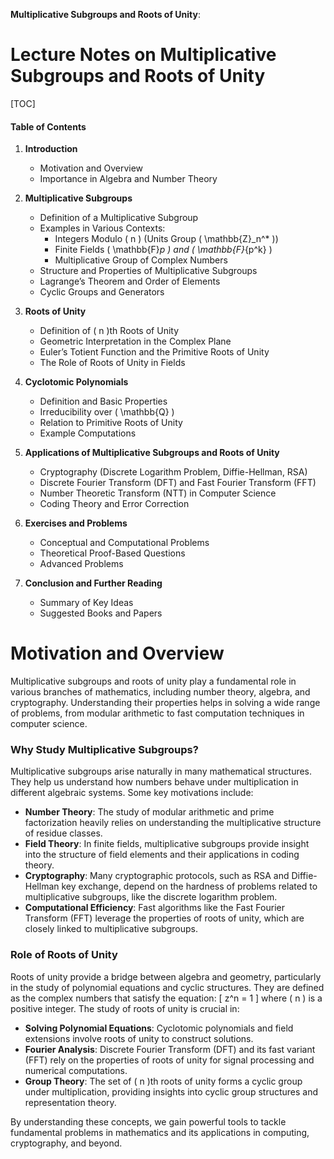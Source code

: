 **Multiplicative Subgroups and Roots of Unity**:

# Lecture Notes on Multiplicative Subgroups and Roots of Unity
[TOC]


#### **Table of Contents**  

1. **Introduction**  
   - Motivation and Overview  
   - Importance in Algebra and Number Theory  

2. **Multiplicative Subgroups**  
   - Definition of a Multiplicative Subgroup  
   - Examples in Various Contexts:  
     - Integers Modulo \( n \) (Units Group \( \mathbb{Z}_n^* \))  
     - Finite Fields \( \mathbb{F}_p \) and \( \mathbb{F}_{p^k} \)  
     - Multiplicative Group of Complex Numbers  
   - Structure and Properties of Multiplicative Subgroups  
   - Lagrange’s Theorem and Order of Elements  
   - Cyclic Groups and Generators  

3. **Roots of Unity**  
   - Definition of \( n \)th Roots of Unity  
   - Geometric Interpretation in the Complex Plane  
   - Euler’s Totient Function and the Primitive Roots of Unity  
   - The Role of Roots of Unity in Fields  

4. **Cyclotomic Polynomials**  
   - Definition and Basic Properties  
   - Irreducibility over \( \mathbb{Q} \)  
   - Relation to Primitive Roots of Unity  
   - Example Computations  

5. **Applications of Multiplicative Subgroups and Roots of Unity**  
   - Cryptography (Discrete Logarithm Problem, Diffie-Hellman, RSA)  
   - Discrete Fourier Transform (DFT) and Fast Fourier Transform (FFT)  
   - Number Theoretic Transform (NTT) in Computer Science  
   - Coding Theory and Error Correction  

6. **Exercises and Problems**  
   - Conceptual and Computational Problems  
   - Theoretical Proof-Based Questions  
   - Advanced Problems  

7. **Conclusion and Further Reading**  
   - Summary of Key Ideas  
   - Suggested Books and Papers  

# Motivation and Overview

Multiplicative subgroups and roots of unity play a fundamental role in various branches of mathematics, including number theory, algebra, and cryptography. Understanding their properties helps in solving a wide range of problems, from modular arithmetic to fast computation techniques in computer science.

### Why Study Multiplicative Subgroups?
Multiplicative subgroups arise naturally in many mathematical structures. They help us understand how numbers behave under multiplication in different algebraic systems. Some key motivations include:

- **Number Theory**: The study of modular arithmetic and prime factorization heavily relies on understanding the multiplicative structure of residue classes.
- **Field Theory**: In finite fields, multiplicative subgroups provide insight into the structure of field elements and their applications in coding theory.
- **Cryptography**: Many cryptographic protocols, such as RSA and Diffie-Hellman key exchange, depend on the hardness of problems related to multiplicative subgroups, like the discrete logarithm problem.
- **Computational Efficiency**: Fast algorithms like the Fast Fourier Transform (FFT) leverage the properties of roots of unity, which are closely linked to multiplicative subgroups.

### Role of Roots of Unity
Roots of unity provide a bridge between algebra and geometry, particularly in the study of polynomial equations and cyclic structures. They are defined as the complex numbers that satisfy the equation:
\[ z^n = 1 \]
where \( n \) is a positive integer. The study of roots of unity is crucial in:

- **Solving Polynomial Equations**: Cyclotomic polynomials and field extensions involve roots of unity to construct solutions.
- **Fourier Analysis**: Discrete Fourier Transform (DFT) and its fast variant (FFT) rely on the properties of roots of unity for signal processing and numerical computations.
- **Group Theory**: The set of \( n \)th roots of unity forms a cyclic group under multiplication, providing insights into cyclic group structures and representation theory.

By understanding these concepts, we gain powerful tools to tackle fundamental problems in mathematics and its applications in computing, cryptography, and beyond.

